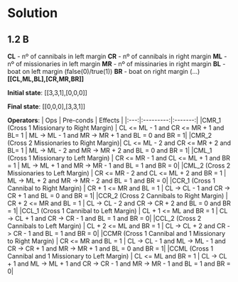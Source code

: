 # Solution

## 1.2 B

**CL** - nº of cannibals in left margin
**CR** - nº of cannibals in right margin
**ML** - nº of missionaries in left margin
**MR** - nº of missinaries in right margin
**BL** - boat on left margin (false(0)/true(1))
**BR** - boat on right margin (...)
**[[CL,ML,BL],[CR,MR,BR]]**

**Initial state**: [[3,3,1],[0,0,0]]

**Final state**: [[0,0,0],[3,3,1]]

**Operators**:
| Ops | Pre-conds | Effects |
|:---:|:---------:|:-------:|
|CMR_1 (Cross 1 Missionary to Right Margin) | CL <= ML - 1 and CR <= MR + 1 and BL= 1 | ML -> ML - 1 and MR -> MR + 1 and BL = 0 and BR = 1|
|CMR_2 (Cross 2 Missionaries to Right Margin)| CL <= ML - 2 and CR <= MR + 2 and BL= 1 | ML -> ML - 2 and MR -> MR + 2 and BL = 0 and BR = 1|
|CML_1 (Cross 1 Missionary to Left Margin) | CR <= MR - 1 and CL <= ML + 1 and BR = 1 | ML -> ML + 1 and MR -> MR - 1 and BL = 1 and BR = 0|
|CML_2 (Cross 2 Missionaries to Left Margin) | CR <= MR - 2 and CL <= ML + 2 and BR = 1 | ML -> ML + 2 and MR -> MR - 2 and BL = 1 and BR = 0|
|CCR_1 (Cross 1 Cannibal to Right Margin) | CR + 1 <= MR and BL = 1 | CL -> CL - 1 and CR -> CR + 1 and BL = 0 and BR = 1|
|CCR_2 (Cross 2 Cannibals to Right Margin) | CR + 2 <= MR and BL = 1 | CL -> CL - 2 and CR -> CR + 2 and BL = 0 and BR = 1|
|CCL_1 (Cross 1 Cannibal to Left Margin) | CL + 1 <= ML and BR = 1 | CL -> CL + 1 and CR -> CR - 1 and BL = 1 and BR = 0|
|CCL_2 (Cross 2 Cannibals to Left Margin) | CL + 2 <= ML and BR = 1 | CL -> CL + 2 and CR -> CR - 1 and BL = 1 and BR = 0|
|CCMR (Cross 1 Cannibal and 1 Missionary to Right Margin) |  CR <= MR and BL = 1 | CL -> CL - 1 and ML -> ML - 1 and CR -> CR + 1 and MR -> MR + 1 and BL = 0 and BR = 1|
|CCML (Cross 1 Cannibal and 1 Missionary to Left Margin) |  CL <= ML and BR = 1 | CL -> CL + 1 and ML -> ML + 1 and CR -> CR - 1 and MR -> MR - 1 and BL = 1 and BR = 0|